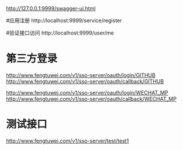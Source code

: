http://127.0.0.1:9999/swagger-ui.html

#应用注册
http://localhost:9999/service/register

#验证接口访问
http://localhost:9999/user/me


# 第三方登录
http://www.fengtuwei.com/v1/sso-server/oauth/login/GITHUB
http://www.fengtuwei.com/v1/sso-server/oauth/callback/GITHUB

http://www.fengtuwei.com/v1/sso-server/oauth/login/WECHAT_MP
http://www.fengtuwei.com/v1/sso-server/oauth/callback/WECHAT_MP

# 测试接口
http://www.fengtuwei.com/v1/sso-server/test/test1